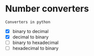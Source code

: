 # Number converters
    Converters in python
    
- [x] binary to decimal
- [x] decimal to binary
- [ ] binary to hexadecimal
- [ ] hexadecimal to binary
